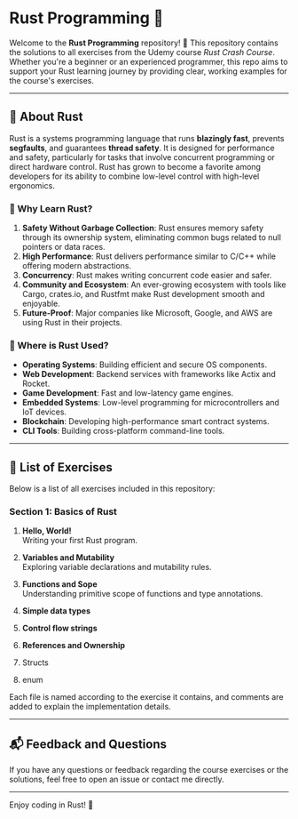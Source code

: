 # Rust Programming 🚀

Welcome to the **Rust Programming** repository! 🎉 This repository contains the solutions to all exercises from the Udemy course *Rust Crash Course*. Whether you're a beginner or an experienced programmer, this repo aims to support your Rust learning journey by providing clear, working examples for the course's exercises.

---

## 🌟 About Rust

Rust is a systems programming language that runs **blazingly fast**, prevents **segfaults**, and guarantees **thread safety**. It is designed for performance and safety, particularly for tasks that involve concurrent programming or direct hardware control. Rust has grown to become a favorite among developers for its ability to combine low-level control with high-level ergonomics.

### 🔧 Why Learn Rust?

1. **Safety Without Garbage Collection**: Rust ensures memory safety through its ownership system, eliminating common bugs related to null pointers or data races.
2. **High Performance**: Rust delivers performance similar to C/C++ while offering modern abstractions.
3. **Concurrency**: Rust makes writing concurrent code easier and safer.
4. **Community and Ecosystem**: An ever-growing ecosystem with tools like Cargo, crates.io, and Rustfmt make Rust development smooth and enjoyable.
5. **Future-Proof**: Major companies like Microsoft, Google, and AWS are using Rust in their projects.

### 🚀 Where is Rust Used?

- **Operating Systems**: Building efficient and secure OS components.
- **Web Development**: Backend services with frameworks like Actix and Rocket.
- **Game Development**: Fast and low-latency game engines.
- **Embedded Systems**: Low-level programming for microcontrollers and IoT devices.
- **Blockchain**: Developing high-performance smart contract systems.
- **CLI Tools**: Building cross-platform command-line tools.

---

## 📝 List of Exercises

Below is a list of all exercises included in this repository:

### Section 1: Basics of Rust
1. **Hello, World!**  
   Writing your first Rust program.

2. **Variables and Mutability**  
   Exploring variable declarations and mutability rules.

3. **Functions and Sope**  
   Understanding primitive scope of functions and type annotations.

4. **Simple data types**  

5. **Control flow strings**

6. **References and Ownership**
7. Structs
8. enum


Each file is named according to the exercise it contains, and comments are added to explain the implementation details.

---

## 📬 Feedback and Questions

If you have any questions or feedback regarding the course exercises or the solutions, feel free to open an issue or contact me directly.

---

Enjoy coding in Rust! 🚀

